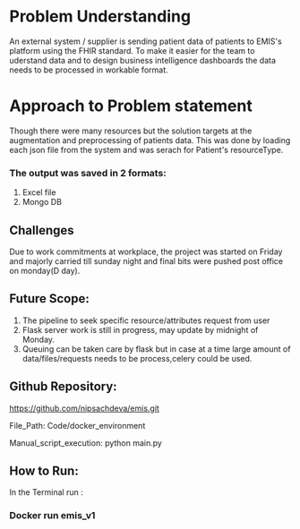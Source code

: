 # Problem Understanding
An external system / supplier is sending patient data of patients to EMIS's platform using the FHIR standard. To make it easier for the team to uderstand data and to design business intelligence dashboards the data needs to be processed in workable format.

# Approach to Problem statement
Though there were many resources but the solution targets at the augmentation and preprocessing of patients data. This was done by loading each json file from the system and was serach for Patient's resourceType. 
### The output was saved in 2 formats:

1. Excel file
2. Mongo DB 

## Challenges

Due to work commitments at workplace, the project was started on Friday and majorly carried till sunday night and final bits were pushed post office on monday(D day).

## Future Scope: 
1. The pipeline to seek specific resource/attributes request from user
2. Flask server work is still in progress, may update by midnight of Monday.
3. Queuing can be taken care by flask but in case at a time large amount of data/files/requests needs to be process,celery could be used.

## Github Repository:
https://github.com/nipsachdeva/emis.git

File_Path: Code/docker_environment

Manual_script_execution: python main.py

## How to Run:

In the Terminal run : 

### Docker run emis_v1